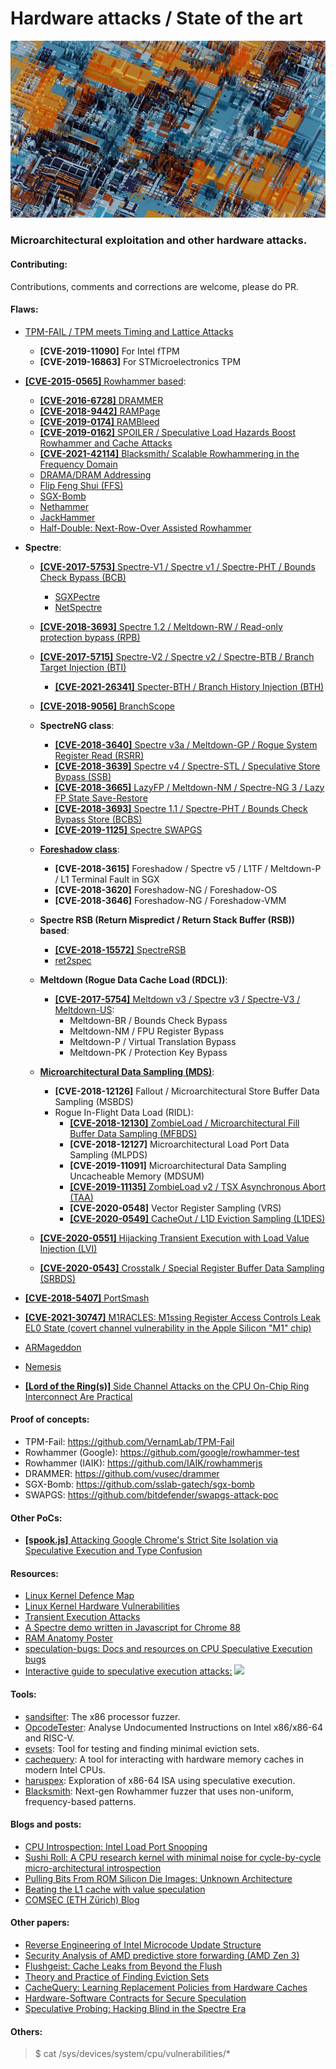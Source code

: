 # Hardware attacks / State of the art

<p align="center">
  <img src="main.jpg">
</p>

### Microarchitectural exploitation and other hardware attacks.

#### Contributing:
Contributions, comments and corrections are welcome, please do PR.

#### Flaws:
* [TPM-FAIL / TPM meets Timing and Lattice Attacks](https://tpm.fail/)
    * __[CVE-2019-11090]__ For Intel fTPM
    * __[CVE-2019-16863]__ For STMicroelectronics TPM

* [__[CVE-2015-0565]__ Rowhammer based](https://users.ece.cmu.edu/~yoonguk/papers/kim-isca14.pdf):
    * [__[CVE-2016-6728]__ DRAMMER](https://vvdveen.com/publications/drammer.pdf)
    * [__[CVE-2018-9442]__ RAMPage](https://rampageattack.com/)
    * [__[CVE-2019-0174]__ RAMBleed](https://rambleed.com/)
    * [__[CVE-2019-0162]__ SPOILER / Speculative Load Hazards Boost Rowhammer and Cache Attacks](https://arxiv.org/abs/1903.00446)
    * [__[CVE-2021-42114]__ Blacksmith/ Scalable Rowhammering in the Frequency Domain](https://comsec.ethz.ch/research/dram/blacksmith/)
    * [DRAMA/DRAM Addressing](https://www.usenix.org/conference/usenixsecurity16/technical-sessions/presentation/pessl)
    * [Flip Feng Shui (FFS)](https://www.usenix.org/conference/usenixsecurity16/technical-sessions/presentation/razavi)
    * [SGX-Bomb](https://www.microsoft.com/en-us/research/publication/sgx-bomb-locking-down-the-processor-via-rowhammer-attack/)
    * [Nethammer](https://arxiv.org/abs/1805.04956)
    * [JackHammer](https://arxiv.org/abs/1912.11523)
    * [Half-Double: Next-Row-Over Assisted Rowhammer](https://github.com/google/hammer-kit/blob/9adad960512d511e864bb7854822f0d1b789ac4b/20210525_half_double.pdf)

* __Spectre__:
    * [__[CVE-2017-5753]__ Spectre-V1 / Spectre v1 / Spectre-PHT / Bounds Check Bypass (BCB)](https://meltdownattack.com/)
        * [SGXPectre](https://arxiv.org/abs/1802.09085)
        * [NetSpectre](https://arxiv.org/abs/1807.10535)
        
    * [__[CVE-2018-3693]__ Spectre 1.2 / Meltdown-RW / Read-only protection bypass (RPB)](https://arxiv.org/abs/1807.03757) 	
    * [__[CVE-2017-5715]__ Spectre-V2 / Spectre v2 / Spectre-BTB / Branch Target Injection (BTI)](https://arxiv.org/abs/1807.03757)
        * [__[CVE-2021-26341]__ Specter-BTH / Branch History Injection (BTH)](https://download.vusec.net/papers/bhi-spectre-bhb_sec22.pdf)
    * [__[CVE-2018-9056]__ BranchScope](https://www.researchgate.net/publication/323951622_BranchScope_A_New_Side-Channel_Attack_on_Directional_Branch_Predictor)
    * __SpectreNG class__:
        * [__[CVE-2018-3640]__ Spectre v3a / Meltdown-GP / Rogue System Register Read (RSRR)]()
        * [__[CVE-2018-3639]__ Spectre v4 / Spectre-STL / Speculative Store Bypass (SSB)](https://bugs.chromium.org/p/project-zero/issues/detail?id=1528)
        * [__[CVE-2018-3665]__ LazyFP / Meltdown-NM / Spectre-NG 3 / Lazy FP State Save-Restore](https://arxiv.org/abs/1806.07480)
        * [__[CVE-2018-3693]__ Spectre 1.1 / Spectre-PHT / Bounds Check Bypass Store (BCBS)]()
        * [__[CVE-2019-1125]__ Spectre SWAPGS]()
        
    * [__Foreshadow class__](https://foreshadowattack.eu/):
        * __[CVE-2018-3615]__ Foreshadow / Spectre v5 / L1TF / Meltdown-P / L1 Terminal Fault in SGX
        * __[CVE-2018-3620]__ Foreshadow-NG / Foreshadow-OS
        * __[CVE-2018-3646]__ Foreshadow-NG / Foreshadow-VMM
        
    * __Spectre RSB (Return Mispredict / Return Stack Buffer (RSB)) based__:
        * [__[CVE-2018-15572]__ SpectreRSB](https://arxiv.org/abs/1807.07940)
        * [ret2spec](https://arxiv.org/pdf/1807.10364.pdf)
        
    * __Meltdown (Rogue Data Cache Load (RDCL))__:
        * [__[CVE-2017-5754]__ Meltdown v3 / Spectre v3 / Spectre-V3 / Meltdown-US](https://arxiv.org/abs/1811.05441):
            * Meltdown-BR / Bounds Check Bypass
            * Meltdown-NM / FPU Register Bypass
            * Meltdown-P / Virtual Translation Bypass
            * Meltdown-PK / Protection Key Bypass
            
    * [__Microarchitectural Data Sampling (MDS)__](https://mdsattacks.com/):
        * __[CVE-2018-12126]__ Fallout / Microarchitectural Store Buffer Data Sampling (MSBDS)
        * Rogue In-Flight Data Load (RIDL):
            * [__[CVE-2018-12130]__ ZombieLoad / Microarchitectural Fill Buffer Data Sampling (MFBDS)](https://zombieloadattack.com/)
            * __[CVE-2018-12127]__ Microarchitectural Load Port Data Sampling (MLPDS)
            * __[CVE-2019-11091]__ Microarchitectural Data Sampling Uncacheable Memory (MDSUM)
            * [__[CVE-2019-11135]__ ZombieLoad v2 / TSX Asynchronous Abort (TAA)](https://zombieloadattack.com/)
            * __[CVE-2020-0548]__ Vector Register Sampling (VRS)
            * [__[CVE-2020-0549]__ CacheOut / L1D Eviction Sampling (L1DES)](https://cacheoutattack.com/)
    * [__[CVE-2020-0551]__ Hijacking Transient Execution with Load Value Injection (LVI)](https://lviattack.eu)
    * [__[CVE-2020-0543]__ Crosstalk / Special Register Buffer Data Sampling (SRBDS)](https://download.vusec.net/papers/crosstalk_sp21.pdf)

            
* [__[CVE-2018-5407]__ PortSmash]()
* [__[CVE-2021-30747]__ M1RACLES: M1ssing Register Access Controls Leak EL0 State (covert channel vulnerability in the Apple Silicon "M1" chip)](https://m1racles.com/)
* [ARMageddon](https://arxiv.org/abs/1511.04897v1)
* [Nemesis](https://distrinet.cs.kuleuven.be/software/sancus/publications/ccs18.pdf)
* [__[Lord of the Ring(s)]__ Side Channel Attacks on the CPU On-Chip Ring Interconnect Are Practical](https://arxiv.org/pdf/2103.03443.pdf)

#### Proof of concepts:
* TPM-Fail: https://github.com/VernamLab/TPM-Fail
* Rowhammer (Google): https://github.com/google/rowhammer-test
* Rowhammer (IAIK): https://github.com/IAIK/rowhammerjs
* DRAMMER: https://github.com/vusec/drammer
* SGX-Bomb: https://github.com/sslab-gatech/sgx-bomb
* SWAPGS: https://github.com/bitdefender/swapgs-attack-poc

#### Other PoCs:
* [__[spook.js]__ Attacking Google Chrome's Strict Site Isolation via Speculative Execution and Type Confusion](https://www.spookjs.com/)

#### Resources:
* [Linux Kernel Defence Map](https://github.com/a13xp0p0v/linux-kernel-defence-map)
* [Linux Kernel Hardware Vulnerabilities](https://www.kernel.org/doc/html/latest/admin-guide/hw-vuln/index.html)
* [Transient Execution Attacks](https://transient.fail)
* [A Spectre demo written in Javascript for Chrome 88](https://leaky.page)
* [RAM Anatomy Poster](https://goodies.dotnetos.org/files/dotnetos-poster-ram.pdf)
* [speculation-bugs: Docs and resources on CPU Speculative Execution bugs](https://github.com/marcan/speculation-bugs)
* [Interactive guide to speculative execution attacks:](https://mdsattacks.com/diagram.html)
![](https://mdsattacks.com/images/skylake.svg)

#### Tools:
* [sandsifter](https://github.com/xoreaxeaxeax/sandsifter): The x86 processor fuzzer.
* [OpcodeTester](https://github.com/cattius/opcodetester): Analyse Undocumented Instructions on Intel x86/x86-64 and RISC-V.
* [evsets](https://github.com/cgvwzq/evsets): Tool for testing and finding minimal eviction sets.
* [cachequery](https://github.com/cgvwzq/cachequery): A tool for interacting with hardware memory caches in modern Intel CPUs.
* [haruspex](https://github.com/can1357/haruspex): Exploration of x86-64 ISA using speculative execution.
* [Blacksmith](https://github.com/comsec-group/blacksmith): Next-gen Rowhammer fuzzer that uses non-uniform, frequency-based patterns.

#### Blogs and posts:
* [CPU Introspection: Intel Load Port Snooping](https://gamozolabs.github.io/metrology/2019/12/30/load-port-monitor.html)
* [Sushi Roll: A CPU research kernel with minimal noise for cycle-by-cycle micro-architectural introspection](https://gamozolabs.github.io/metrology/2019/08/19/sushi_roll.html)
* [Pulling Bits From ROM Silicon Die Images: Unknown Architecture](https://ryancor.medium.com/pulling-bits-from-rom-silicon-die-images-unknown-architecture-b73b6b0d4e5d)
* [Beating the L1 cache with value speculation](https://mazzo.li/posts/value-speculation.html)
* [COMSEC (ETH Zürich) Blog](https://comsec.ethz.ch/research/)

#### Other papers:
* [Reverse Engineering of Intel Microcode Update Structure](https://ieeexplore.ieee.org/document/9197630)
* [Security Analysis of AMD predictive store forwarding (AMD Zen 3)](https://www.amd.com/system/files/documents/security-analysis-predictive-store-forwarding.pdf)
* [Flushgeist: Cache Leaks from Beyond the Flush](https://vwzq.net/papers/flushgeist20.pdf)
* [Theory and Practice of Finding Eviction Sets](https://ieeexplore.ieee.org/document/8835261)
* [CacheQuery: Learning Replacement Policies from Hardware Caches](https://arxiv.org/abs/1912.09770)
* [Hardware-Software Contracts for Secure Speculation](https://arxiv.org/abs/2006.03841)
* [Speculative Probing: Hacking Blind in the Spectre Era](https://download.vusec.net/papers/blindside_ccs20.pdf)

#### Others:
> $ cat /sys/devices/system/cpu/vulnerabilities/*
